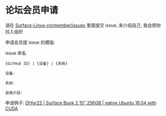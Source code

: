 # 论坛会员申请

请在  [Surface-Linux-cn/member/issues](https://github.com/Surface-Linux-cn/member/issues) 里面提交 issue, 来介绍自己, 我会把你拉入组织

申请会员提 issue 的模版: 

issue 命名

`{GitHub ID} | {设备} | {系统}`

```
设备: 

系统: 

自我介绍: 
```

申请例子: [DIYer22 | Surface Book 2 15" 256GB | native Ubuntu 16.04 with CUDA](https://github.com/Surface-Linux-cn/member/issues/1)


